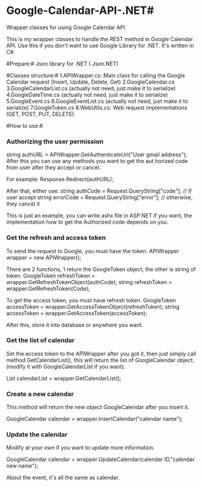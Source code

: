 # Google-Calendar-API-.NET#
Wrapper classes for using Google Calendar API

This is my wrapper classes to handle the REST method in Google Calendar API. Use this if you don't want to use Google Library for .NET. It's written in C#.

#Prepare:#
Json library for .NET ( Json.NET)

#Classes structure:#
1.APIWrapper.cs: Main class for calling the Google Calendar request (Insert, Update, Delete, Get)
2.GoogleCalendar.cs
3.GoogleCalendarList.cs (actually not need, just make it to serialize)
4.GoogleDateTime.cs (actually not need, just make it to serialize)
5.GoogleEvent.cs
6.GoogleEventList.cs (actually not need, just make it to serialize)
7.GoogleToken.cs
8.WebUtils.cs: Web request implementations (GET, POST, PUT, DELETE).

#How to use:#
<h3>Authorizing the user permission</h3>
string authURL = APIWrapper.GetAuthenticateUrl("User gmail address");
After this you can use any methods you want to get the aut horized code from user after they accept or cancel.

For example:
Response.Redirect(authURL);

After that, either use:
string authCode = Request.QueryString["code"]; // If user accept
string errorCode = Request.QueryString["error"]; // otherwise, they cancel it

This is just an example, you can write ashx file in ASP.NET if you want, the implementation how to get the Authorized code depends on you.

<h3>Get the refresh and access token</h3>
To send the request to Google, you must have the token.
APIWrapper wrapper = new APIWrapper();

There are 2 functions, 1 return the GoogleToken object, the other is string of token. 
GoogleToken refreshToken = wrapper.GetRefreshTokenObject(authCode);
string refreshToken = wrapper.GetRefreshToken(Code);

To get the access token, you must have refresh token.
GoogleToken accessToken = wrapper.GetAccessTokenObject(refreshToken);
string accessToken = wrapper.GetAccessToken(accessToken);

After this, store it into database or anywhere you want.

<h3>Get the list of calendar</h3>
Set the access token to the APIWrapper after you got it, then just simply call method GetCalendarList(), this will return the list of GoogleCalendar object. (modify it with GoogleCalendarList if you want).

List<GoogleCalendar> calendarList = wrapper.GetCalendarList();

<h3>Create a new calendar</h3>
This method will return the new object GoogleCalendar after you insert it.

GoogleCalendar calendar = wrapper.InsertCalendar("calendar name");

<h3>Update the calendar</h3>
Modify at your own if you want to update more information.

GoogleCalendar calendar = wrapper.UpdateCalendar(calendar ID,"calendar new name");

About the event, it's all the same as calendar.
